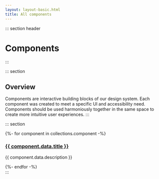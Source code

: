 ```yaml
---
layout: layout-basic.html
title: All components
---
```


::: section header
# Components
:::

::: section
## Overview
Components are interactive building blocks of our design system. Each component was created to meet a specific UI and accessibility need. Components should be used harmoniously together in the same space to create more intuitive user experiences.
:::

::: section
<div class="pfe-l-grid pfe-m-gutters pfe-m-all-6-col">
  {%- for component in collections.component -%}
  <div>
    <div class="component-preview">
      <a href="{{ component.url }}">
        <div class="preview-image" style="background-image: url({{ component.url }}/preview.png);"></div>
      </a>
      <h3>
        <a href="{{ component.url }}">{{ component.data.title }}</a>
      </h3>
      <p>{{ component.data.description }}</p>
    </div>
  </div>
  {%- endfor -%}
</div>
:::